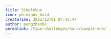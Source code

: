 ```yaml
---
title: SimpleVue
icon: ph:minus-bold
createTime: 2022/12/01 07:43:47
author: pengzhanbo
permalink: /type-challenges/hard/simple-vue/
---
```


